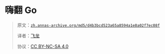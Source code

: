 # 嗨翻 Go

> 原文：[`zh.annas-archive.org/md5/d4b3bcd523a65a8594a1e8a02f7ec08f`](https://zh.annas-archive.org/md5/d4b3bcd523a65a8594a1e8a02f7ec08f)
> 
> 译者：[飞龙](https://github.com/wizardforcel)
> 
> 协议：[CC BY-NC-SA 4.0](http://creativecommons.org/licenses/by-nc-sa/4.0/)